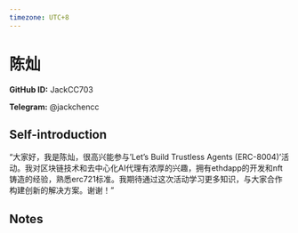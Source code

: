 ```yaml
---
timezone: UTC+8
---
```


# 陈灿

**GitHub ID:** JackCC703

**Telegram:** @jackchencc

## Self-introduction

“大家好，我是陈灿，很高兴能参与’Let’s Build Trustless Agents (ERC-8004)’活动。我对区块链技术和去中心化AI代理有浓厚的兴趣，拥有ethdapp的开发和nft铸造的经验，熟悉erc721标准。我期待通过这次活动学习更多知识，与大家合作构建创新的解决方案。谢谢！”

## Notes

<!-- Content_START -->


<!-- Content_END -->
